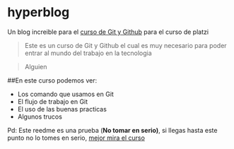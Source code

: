 # hyperblog
Un blog increible para el [curso de Git y Github](http://https://platzi.com/cursos/git-github/ "curso de git y github") para el curso de platzi 
> Este es un curso de Git y Github el cual es muy necesario para poder entrar al mundo del trabajo en la tecnologia

> Alguien

##En este curso podemos ver:
- Los comando que usamos en Git
- El flujo de trabajo en Git
- El uso de las buenas practicas
- Algunos trucos

Pd: Este reedme es una prueba (**No tomar en serio)**, si llegas hasta este punto no lo tomes en serio, [mejor mira el curso ](htthttps://platzi.com/clases/1557-git-github/19977-readmemd-es-una-excelente-practica/p:// "mejor mira el curso ")